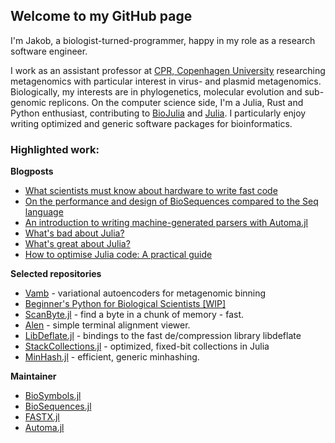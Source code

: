 ## Welcome to my GitHub page

I'm Jakob, a biologist-turned-programmer, happy in my role as a research software engineer.

I work as an assistant professor at [CPR, Copenhagen University](https://www.cpr.ku.dk/) researching metagenomics with particular interest in virus- and plasmid metagenomics. Biologically, my interests are in phylogenetics, molecular evolution and sub-genomic replicons. On the computer science side, I'm a Julia, Rust and Python enthusiast, contributing to [BioJulia](https://biojulia.dev/) and [Julia](https://github.com/JuliaLang/julia). I particularly enjoy writing optimized and generic software packages for bioinformatics.

### Highlighted work:

__Blogposts__

* [What scientists must know about hardware to write fast code](https://biojulia.net/post/hardware/)
* [On the performance and design of BioSequences compared to the Seq language](https://biojulia.net/post/seq-lang/)
* [An introduction to writing machine-generated parsers with Automa.jl](https://biojulia.net/post/automa1/)
* [What's bad about Julia?](https://viralinstruction.com/posts/badjulia/)
* [What's great about Julia?](https://viralinstruction.com/posts/goodjulia)
* [How to optimise Julia code: A practical guide](https://viralinstruction.com/posts/optimise)

__Selected repositories__

* [Vamb](https://github.com/RasmussenLab/vamb) - variational autoencoders for metagenomic binning
* [Beginner's Python for Biological Scientists [WIP]](https://github.com/RasmussenLab/python_course)
* [ScanByte.jl](https://github.com/jakobnissen/ScanByte.jl) - find a byte in a chunk of memory - fast.
* [Alen](https://github.com/jakobnissen/alen) - simple terminal alignment viewer.
* [LibDeflate.jl](https://github.com/jakobnissen/LibDeflate.jl) - bindings to the fast de/compression library libdeflate
* [StackCollections.jl](https://github.com/jakobnissen/StackCollections.jl) - optimized, fixed-bit collections in Julia
* [MinHash.jl](https://github.com/jakobnissen/MinHash.jl) - efficient, generic minhashing.

__Maintainer__

* [BioSymbols.jl](https://github.com/BioJulia/BioSymbols.jl)
* [BioSequences.jl](https://github.com/BioJulia/BioSequences.jl)
* [FASTX.jl](https://github.com/BioJulia/FASTX.jl)
* [Automa.jl](https://github.com/BioJulia/Automa.jl)

